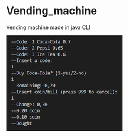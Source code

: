 # Vending_machine
Vending machine made in java CLI

![Screenshot](https://github.com/diogomcasado/Vending_machine/blob/main/main_menu.PNG)
